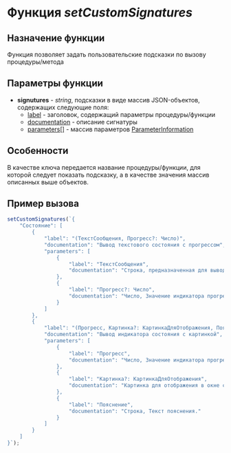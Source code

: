 # Функция *setCustomSignatures*
## Назначение функции
Функция позволяет задать пользовательские подсказки по вызову процедуры/метода

## Параметры функции
* **signutures** - *string*, подсказки в виде массив JSON-объектов, содержащих следующие поля:
	* [label](https://microsoft.github.io/monaco-editor/api/interfaces/monaco.languages.signatureinformation.html#label) - заголовок, содержащий параметры процедуры/функции
	* [documentation](https://microsoft.github.io/monaco-editor/api/interfaces/monaco.languages.signatureinformation.html#documentation) - описание сигнатуры
	* [parameters[]](https://microsoft.github.io/monaco-editor/api/interfaces/monaco.languages.signatureinformation.html#parameters) - массив параметров [ParameterInformation](https://microsoft.github.io/monaco-editor/api/interfaces/monaco.languages.parameterinformation.html)

## Особенности
В качестве ключа передается название процедуры/функции, для которой следует показать подсказку, а в качестве значения массив описанных выше объектов.	

## Пример вызова
```javascript
setCustomSignatures(`{
    "Состояние": [
        {
            "label": "(ТекстСообщения, Прогресс?: Число)",
            "documentation": "Вывод текстового состояния с прогрессом",
            "parameters": [
                {
                    "label": "ТекстСообщения",
                    "documentation": "Строка, предназначенная для вывода в панель состояния. Если параметр не указан, возобновляется вывод системного текста в панель состояния."
                },
                {
                    "label": "Прогресс?: Число",
                    "documentation": "Число, Значение индикатора прогресса (от 1 до 100). Если не задан, индикатор прогресса не отображается."
                }
            ]
        },
        {
            "label": "(Прогресс, Картинка?: КартинкаДляОтображения, Пояснение?)",
            "documentation": "Вывод индикатора состояния с картинкой",
            "parameters": [
                {
                    "label": "Прогресс",
                    "documentation": "Число, Значение индикатора прогресса (от 1 до 100). Если не задан, индикатор прогресса не отображается."
                },
                {
                    "label": "Картинка?: КартинкаДляОтображения",
                    "documentation": "Картинка для отображения в окне состояния"
                },
                {
                    "label": "Пояснение",
                    "documentation": "Строка, Текст пояснения."
                }
            ]
        }
    ]
}`);
```